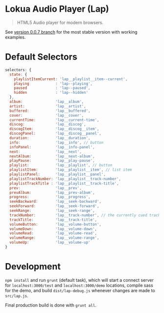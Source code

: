 # Lokua Audio Player (Lap)

> HTML5 Audio player for modern browsers.

See [version 0.0.7 branch](https://github.com/Lokua/lap/tree/0.0.7) 
for the most stable version with working examples.

# Default Selectors

```js
selectors: {
  state: {
    playlistItemCurrent: 'lap__playlist__item--current',
    playing            : 'lap--playing',
    paused             : 'lap--paused',
    hidden             : 'lap--hidden'
  },
  album:               'lap__album',
  artist:              'lap__artist',
  buffered:            'lap__buffered',
  cover:               'lap__cover',
  currentTime:         'lap__current-time',
  discog:              'lap__discog',
  discogItem:          'lap__discog__item',
  discogPanel:         'lap__discog__panel',
  duration:            'lap__duration',
  info:                'lap__info', // button
  infoPanel:           'lap__info-panel',
  next:                'lap__next',
  nextAlbum:           'lap__next-album',
  playPause:           'lap__play-pause',
  playlist:            'lap__playlist', // button
  playlistItem:        'lap__playlist__item', // list item
  playlistPanel:       'lap__playlist__panel',
  playlistTrackNumber: 'lap__playlist__track-number',
  playlistTrackTitle : 'lap__playlist__track-title',
  prev:                'lap__prev',
  prevAlbum:           'lap__prev-album',
  progress:            'lap__progress',
  seekBackward:        'lap__seek-backward',
  seekForward:         'lap__seek-forward',
  seekRange:           'lap__seek-range',
  trackNumber:         'lap__track-number', // the currently cued track
  trackTitle:          'lap__track-title',
  volumeButton:        'lap__volume-button',
  volumeDown:          'lap__volume-down',
  volumeRead:          'lap__volume-read',
  volumeRange:         'lap__volume-range',
  volumeUp:            'lap__volume-up'
}
```

# Development

`npm install` and run `grunt` (default task), which will start a connect
server for `localhost:3000/test` and `localhost:3000/demo` locations, 
compile sass for the demo, and build `dist/lap-debug.js` whenever changes
are made to `src/lap.js`.

Final production build is done with `grunt all`.
